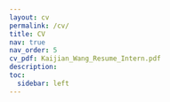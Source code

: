 ```yaml
---
layout: cv
permalink: /cv/
title: CV
nav: true
nav_order: 5
cv_pdf: Kaijian_Wang_Resume_Intern.pdf
description: 
toc:
  sidebar: left
---
```

